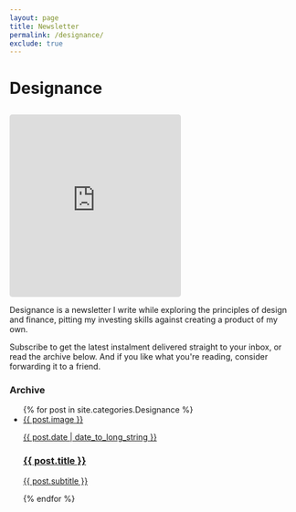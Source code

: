 ```yaml
---
layout: page
title: Newsletter
permalink: /designance/
exclude: true
---
```


# Designance
<iframe style="background: #eeeeee; border-radius: 5px; margin-top: 10px" height="320" src="https://designance.substack.com/embed" frameborder="0" scrolling="no" allowfullscreen></iframe>

<p>Designance is a newsletter I write while exploring the principles of design and finance, pitting my investing skills against creating a product of my own.</p>

<p>Subscribe to get the latest instalment delivered straight to your inbox, or read the archive below. And if you like what you're reading, consider forwarding it to a friend.</p>

### Archive

<ul class="newsletter">
{% for post in site.categories.Designance %}
    <li>
        <a href="{{ site.baseurl }}{{ post.url }}" title="Read {{ post.title }}">
            <span>
                {{ post.image }}
                <p class="datestamp">{{ post.date | date_to_long_string }}</p>
                <h3>{{ post.title }}</h3>
                <p>{{ post.subtitle }}</p>
            </span>
        </a>
    </li>
{% endfor %}
</ul>



